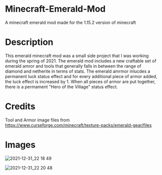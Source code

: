 # Minecraft-Emerald-Mod
A minecraft emerald mod made for the 1.15.2 version of minecraft

# Description
This emerald minecraft mod was a small side project that I was working during the spring of 2021. The emerald mod includes a new craftable set of emerald amror and tools that generally falls in between the range of diamond and netherite in terms of stats. The emerald amrmor inlucdes a permanent luck status effect and for every additional piece of armor added, the luck effect is increased by 1. When all pieces of armor are put together, there is a permament "Hero of the Village" status effect.

# Credits
Tool and Armor image files from https://www.curseforge.com/minecraft/texture-packs/emerald-gear/files

# Images

![2021-12-31_22 18 49](https://user-images.githubusercontent.com/66586356/147843968-ce5efa2a-1854-4239-9ef3-bb7344d7e48e.png)

![2021-12-31_22 20 48](https://user-images.githubusercontent.com/66586356/147843983-4ea7c1d3-3d61-4275-bc02-8bb1fcc978c4.png)
